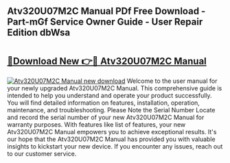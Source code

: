 ## Atv320U07M2C Manual PDf Free Download - Part-mGf Service Owner Guide - User Repair Edition dbWsa

# <h2><a href="http://bc16076.oget.top/?id=Atv320U07M2C+Manual">🔗Download New 👉🔴 Atv320U07M2C Manual</a></h2>

[![Atv320U07M2C Manual new download](https://i.imgur.com/5g1atiW.png)](http://bc16076.oget.top/?id=Atv320U07M2C+Manual)
Welcome to the user manual for your newly upgraded Atv320U07M2C Manual. This comprehensive guide is intended to help you understand and operate your product successfully. You will find detailed information on features, installation, operation, maintenance, and troubleshooting. Please Note the Serial Number Locate and record the serial number of your new Atv320U07M2C Manual for warranty purposes. With features like list of features, your new Atv320U07M2C Manual empowers you to achieve exceptional results. It's our hope that the Atv320U07M2C Manual has provided you with valuable insights to kickstart your new device. If you encounter any issues, reach out to our customer service.
